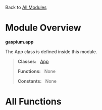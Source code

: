 Back to [All Modules](https://github.com/pyrustic/gaspium/blob/master/docs/modules/README.md#readme)

# Module Overview

**gaspium.app**
 
The App class is defined inside this module.

> **Classes:** &nbsp; [App](https://github.com/pyrustic/gaspium/blob/master/docs/modules/content/gaspium.app/content/classes/App.md#class-app)
>
> **Functions:** &nbsp; None
>
> **Constants:** &nbsp; None

# All Functions



